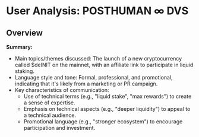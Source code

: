 # User Analysis: POSTHUMAN ∞ DVS

## Overview

**Summary:**

* Main topics/themes discussed: The launch of a new cryptocurrency called $deINIT on the mainnet, with an affiliate link to participate in liquid staking.
* Language style and tone: Formal, professional, and promotional, indicating that it's likely from a marketing or PR campaign.
* Key characteristics of communication:
	+ Use of technical terms (e.g., "liquid stake", "max rewards") to create a sense of expertise.
	+ Emphasis on technical aspects (e.g., "deeper liquidity") to appeal to a technical audience.
	+ Promotional language (e.g., "stronger ecosystem") to encourage participation and investment.